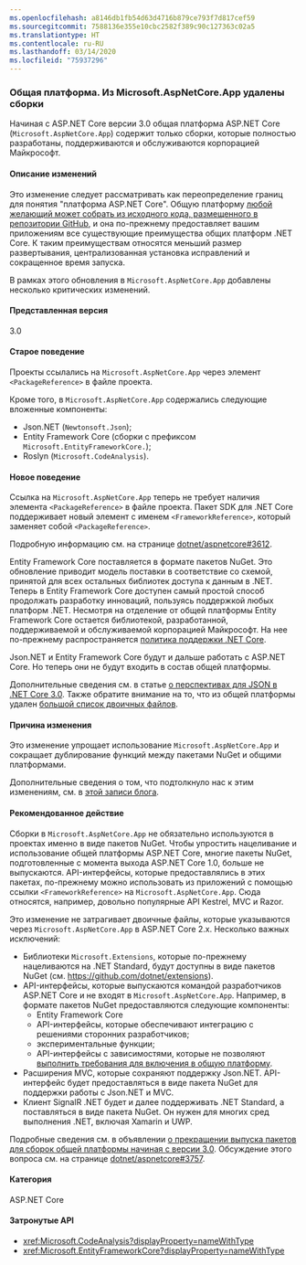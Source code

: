 ```yaml
---
ms.openlocfilehash: a8146db1fb54d63d4716b879ce793f7d817cef59
ms.sourcegitcommit: 7588136e355e10cbc2582f389c90c127363c02a5
ms.translationtype: HT
ms.contentlocale: ru-RU
ms.lasthandoff: 03/14/2020
ms.locfileid: "75937296"
---
```

### <a name="shared-framework-assemblies-removed-from-microsoftaspnetcoreapp"></a>Общая платформа. Из Microsoft.AspNetCore.App удалены сборки

Начиная с ASP.NET Core версии 3.0 общая платформа ASP.NET Core (`Microsoft.AspNetCore.App`) содержит только сборки, которые полностью разработаны, поддерживаются и обслуживаются корпорацией Майкрософт.

#### <a name="change-description"></a>Описание изменений

Это изменение следует рассматривать как переопределение границ для понятия "платформа ASP.NET Core". Общую платформу [любой желающий может собрать из исходного кода, размещенного в репозитории GitHub](https://github.com/dotnet/source-build), и она по-прежнему предоставляет вашим приложениям все существующие преимущества общих платформ .NET Core. К таким преимуществам относятся меньший размер развертывания, централизованная установка исправлений и сокращенное время запуска.

В рамках этого обновления в `Microsoft.AspNetCore.App` добавлены несколько критических изменений.

#### <a name="version-introduced"></a>Представленная версия

3.0

#### <a name="old-behavior"></a>Старое поведение

Проекты ссылались на `Microsoft.AspNetCore.App` через элемент `<PackageReference>` в файле проекта.

Кроме того, в `Microsoft.AspNetCore.App` содержались следующие вложенные компоненты:

- Json.NET (`Newtonsoft.Json`);
- Entity Framework Core (сборки с префиксом `Microsoft.EntityFrameworkCore.`);
- Roslyn (`Microsoft.CodeAnalysis`).

#### <a name="new-behavior"></a>Новое поведение

Ссылка на `Microsoft.AspNetCore.App` теперь не требует наличия элемента `<PackageReference>` в файле проекта. Пакет SDK для .NET Core поддерживает новый элемент с именем `<FrameworkReference>`, который заменяет собой `<PackageReference>`.

Подробную информацию см. на странице [dotnet/aspnetcore#3612](https://github.com/dotnet/aspnetcore/issues/3612).

Entity Framework Core поставляется в формате пакетов NuGet. Это обновление приводит модель поставки в соответствие со схемой, принятой для всех остальных библиотек доступа к данным в .NET. Теперь в Entity Framework Core доступен самый простой способ продолжать разработку инноваций, пользуясь поддержкой любых платформ .NET. Несмотря на отделение от общей платформы Entity Framework Core остается библиотекой, разработанной, поддерживаемой и обслуживаемой корпорацией Майкрософт. На нее по-прежнему распространяется [политика поддержки .NET Core](https://www.microsoft.com/net/platform/support-policy).

Json.NET и Entity Framework Core будут и дальше работать с ASP.NET Core. Но теперь они не будут входить в состав общей платформы.

Дополнительные сведения см. в статье [о перспективах для JSON в .NET Core 3.0](https://github.com/dotnet/announcements/issues/90). Также обратите внимание на то, что из общей платформы удален [большой список двоичных файлов](https://github.com/dotnet/aspnetcore/issues/3755).

#### <a name="reason-for-change"></a>Причина изменения

Это изменение упрощает использование `Microsoft.AspNetCore.App` и сокращает дублирование функций между пакетами NuGet и общими платформами.

Дополнительные сведения о том, что подтолкнуло нас к этим изменениям, см. в [этой записи блога](https://devblogs.microsoft.com/aspnet/a-first-look-at-changes-coming-in-asp-net-core-3-0/).

#### <a name="recommended-action"></a>Рекомендованное действие

Сборки в `Microsoft.AspNetCore.App` не обязательно используются в проектах именно в виде пакетов NuGet. Чтобы упростить нацеливание и использование общей платформы ASP.NET Core, многие пакеты NuGet, подготовленные с момента выхода ASP.NET Core 1.0, больше не выпускаются. API-интерфейсы, которые предоставлялись в этих пакетах, по-прежнему можно использовать из приложений с помощью ссылки `<FrameworkReference>` на `Microsoft.AspNetCore.App`. Сюда относятся, например, довольно популярные API Kestrel, MVC и Razor.

Это изменение не затрагивает двоичные файлы, которые указываются через `Microsoft.AspNetCore.App` в ASP.NET Core 2.x. Несколько важных исключений:

- Библиотеки `Microsoft.Extensions`, которые по-прежнему нацеливаются на .NET Standard, будут доступны в виде пакетов NuGet (см. https://github.com/dotnet/extensions).
- API-интерфейсы, которые выпускаются командой разработчиков ASP.NET Core и не входят в `Microsoft.AspNetCore.App`. Например, в формате пакетов NuGet предоставляются следующие компоненты:
  - Entity Framework Core
  - API-интерфейсы, которые обеспечивают интеграцию с решениями сторонних разработчиков;
  - экспериментальные функции;
  - API-интерфейсы с зависимостями, которые не позволяют [выполнить требования для включения в общую платформу](https://github.com/dotnet/aspnetcore/blob/4e44e5bcbedd961cc0d4f6b846699c7c494f5597/docs/SharedFramework.md).
- Расширения MVC, которые сохраняют поддержку Json.NET. API-интерфейс будет предоставляться в виде пакета NuGet для поддержки работы с Json.NET и MVC.
- Клиент SignalR .NET будет и далее поддерживать .NET Standard, а поставляться в виде пакета NuGet. Он нужен для многих сред выполнения .NET, включая Xamarin и UWP.

Подробные сведения см. в объявлении [о прекращении выпуска пакетов для сборок общей платформы начиная с версии 3.0](https://github.com/dotnet/aspnetcore/issues/3756). Обсуждение этого вопроса см. на странице [dotnet/aspnetcore#3757](https://github.com/dotnet/aspnetcore/issues/3757).

#### <a name="category"></a>Категория

ASP.NET Core

#### <a name="affected-apis"></a>Затронутые API

- <xref:Microsoft.CodeAnalysis?displayProperty=nameWithType>
- <xref:Microsoft.EntityFrameworkCore?displayProperty=nameWithType>

<!--

#### Affected APIs

- `N:Microsoft.CodeAnalysis`
- `N:Microsoft.EntityFrameworkCore`

-->

